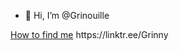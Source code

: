 - 👋 Hi, I’m @Grinouille
<p><html><a href="(https://linktr.ee/Grinny)">How to find me</a></html> https://linktr.ee/Grinny

<!---
Grinouille/Grinouille is a ✨ special ✨ repository because its `README.md` (this file) appears on your GitHub profile.
You can click the Preview link to take a look at your changes.
--->
